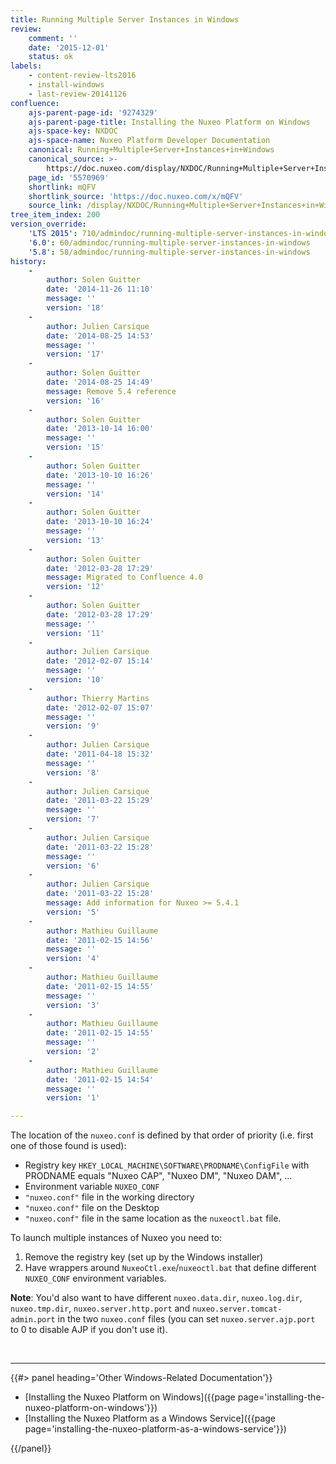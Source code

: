 ```yaml
---
title: Running Multiple Server Instances in Windows
review:
    comment: ''
    date: '2015-12-01'
    status: ok
labels:
    - content-review-lts2016
    - install-windows
    - last-review-20141126
confluence:
    ajs-parent-page-id: '9274329'
    ajs-parent-page-title: Installing the Nuxeo Platform on Windows
    ajs-space-key: NXDOC
    ajs-space-name: Nuxeo Platform Developer Documentation
    canonical: Running+Multiple+Server+Instances+in+Windows
    canonical_source: >-
        https://doc.nuxeo.com/display/NXDOC/Running+Multiple+Server+Instances+in+Windows
    page_id: '5570969'
    shortlink: mQFV
    shortlink_source: 'https://doc.nuxeo.com/x/mQFV'
    source_link: /display/NXDOC/Running+Multiple+Server+Instances+in+Windows
tree_item_index: 200
version_override:
    'LTS 2015': 710/admindoc/running-multiple-server-instances-in-windows
    '6.0': 60/admindoc/running-multiple-server-instances-in-windows
    '5.8': 58/admindoc/running-multiple-server-instances-in-windows
history:
    -
        author: Solen Guitter
        date: '2014-11-26 11:10'
        message: ''
        version: '18'
    -
        author: Julien Carsique
        date: '2014-08-25 14:53'
        message: ''
        version: '17'
    -
        author: Solen Guitter
        date: '2014-08-25 14:49'
        message: Remove 5.4 reference
        version: '16'
    -
        author: Solen Guitter
        date: '2013-10-14 16:00'
        message: ''
        version: '15'
    -
        author: Solen Guitter
        date: '2013-10-10 16:26'
        message: ''
        version: '14'
    -
        author: Solen Guitter
        date: '2013-10-10 16:24'
        message: ''
        version: '13'
    -
        author: Solen Guitter
        date: '2012-03-28 17:29'
        message: Migrated to Confluence 4.0
        version: '12'
    -
        author: Solen Guitter
        date: '2012-03-28 17:29'
        message: ''
        version: '11'
    -
        author: Julien Carsique
        date: '2012-02-07 15:14'
        message: ''
        version: '10'
    -
        author: Thierry Martins
        date: '2012-02-07 15:07'
        message: ''
        version: '9'
    -
        author: Julien Carsique
        date: '2011-04-18 15:32'
        message: ''
        version: '8'
    -
        author: Julien Carsique
        date: '2011-03-22 15:29'
        message: ''
        version: '7'
    -
        author: Julien Carsique
        date: '2011-03-22 15:28'
        message: ''
        version: '6'
    -
        author: Julien Carsique
        date: '2011-03-22 15:28'
        message: Add information for Nuxeo >= 5.4.1
        version: '5'
    -
        author: Mathieu Guillaume
        date: '2011-02-15 14:56'
        message: ''
        version: '4'
    -
        author: Mathieu Guillaume
        date: '2011-02-15 14:55'
        message: ''
        version: '3'
    -
        author: Mathieu Guillaume
        date: '2011-02-15 14:55'
        message: ''
        version: '2'
    -
        author: Mathieu Guillaume
        date: '2011-02-15 14:54'
        message: ''
        version: '1'

---
```

The location of the `nuxeo.conf` is defined by that order of priority (i.e. first one of those found is used):

*   Registry key `HKEY_LOCAL_MACHINE\SOFTWARE\PRODNAME\ConfigFile` with PRODNAME equals "Nuxeo CAP", "Nuxeo DM", "Nuxeo DAM", ...
*   Environment variable `NUXEO_CONF`
*   `"nuxeo.conf"` file in the working directory
*   `"nuxeo.conf"` file on the Desktop
*   `"nuxeo.conf"` file in the same location as the&nbsp;`nuxeoctl.bat` file.

To launch multiple instances of Nuxeo you need to:

1.  Remove the registry key (set up by the Windows installer)
2.  Have wrappers around `NuxeoCtl.exe`/`nuxeoctl.bat` that define different `NUXEO_CONF` environment variables.

**Note**: You'd also want to have different `nuxeo.data.dir`, `nuxeo.log.dir`, `nuxeo.tmp.dir`, `nuxeo.server.http.port` and `nuxeo.server.tomcat-admin.port` in the two `nuxeo.conf` files (you can set `nuxeo.server.ajp.port` to 0 to disable AJP if you don't use it).

&nbsp;

* * *

<div class="row" data-equalizer data-equalize-on="medium"><div class="column medium-6">{{#> panel heading='Other Windows-Related Documentation'}}

- [Installing the Nuxeo Platform on Windows]({{page page='installing-the-nuxeo-platform-on-windows'}})
- [Installing the Nuxeo Platform as a Windows Service]({{page page='installing-the-nuxeo-platform-as-a-windows-service'}})

{{/panel}}</div><div class="column medium-6">

&nbsp;

</div></div>
